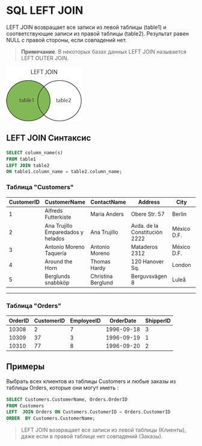 # SQL  LEFT JOIN

LEFT JOIN возвращает все записи из левой таблицы (table1) и соответствующие записи из правой таблицы (table2). Результат равен NULL с правой стороны, если совпадений нет.

> **Примечание**. В некоторых базах данных LEFT JOIN называется LEFT OUTER JOIN.
> 

![LEFT JOIN](/Images/img_leftjoin.gif)

## LEFT JOIN Синтаксис

``` SQL
SELECT column_name(s) 
FROM table1 
LEFT JOIN table2
ON table1.column_name = table2.column_name;
```

### Таблица "Customers"

| CustomerID | CustomerName | ContactName | Address | City | PostalCode | Country |
|--|--|--|--|--|--|--|
| 1 | Alfreds Futterkiste | Maria Anders | Obere Str. 57 | Berlin | 12209 | Germany |
| 2 | Ana Trujillo Emparedados y helados | Ana Trujillo | Avda. de la Constitución 2222 | México D.F. | 05021 | Mexico |
| 3 | Antonio Moreno Taquería | Antonio Moreno | Mataderos 2312 | México D.F. | 05023 | Mexico |
| 4 | Around the Horn | Thomas Hardy | 120 Hanover Sq. | London | WA1 1DP | UK |
| 5 | Berglunds snabbköp | Christina Berglund | Berguvsvägen 8 | Luleå | S-958 22 | Sweden |
---

### Таблица "Orders"

| OrderID | CustomerID | EmployeeID | OrderDate | ShipperID |
|--|--|--|--|--|
| 10308 | 2 | 7 | 1996-09-18 | 3 |
| 10309 | 37 | 3 | 1996-09-19 | 1 |
| 10310 | 77 | 8 | 1996-09-20 | 2 |

## Примеры

Выбрать всех клиентов из таблицы Customers и любые заказы из таблицы Orders, которые они могут иметь :
``` SQL
SELECT Customers.CustomerName, Orders.OrderID
FROM Customers
LEFT  JOIN Orders ON Customers.CustomerID = Orders.CustomerID
ORDER  BY Customers.CustomerName;
```

> LEFT JOIN возвращает все записи из левой таблицы (Клиенты), даже если в правой таблице нет совпадений (Заказы).
